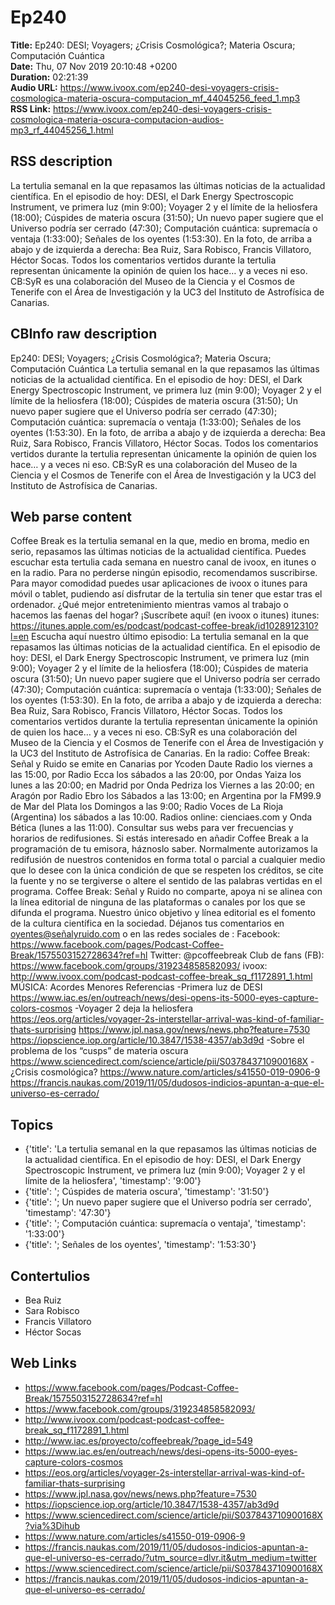 # Ep240  
**Title:** Ep240: DESI; Voyagers; ¿Crisis Cosmológica?; Materia Oscura; Computación Cuántica  
**Date:** Thu, 07 Nov 2019 20:10:48 +0200  
**Duration:** 02:21:39  
**Audio URL:** https://www.ivoox.com/ep240-desi-voyagers-crisis-cosmologica-materia-oscura-computacion_mf_44045256_feed_1.mp3  
**RSS Link:** https://www.ivoox.com/ep240-desi-voyagers-crisis-cosmologica-materia-oscura-computacion-audios-mp3_rf_44045256_1.html  

## RSS description
La tertulia semanal en la que repasamos las últimas noticias de la actualidad científica. En el episodio de hoy: DESI, el Dark Energy Spectroscopic Instrument, ve primera luz (min 9:00); Voyager 2 y el límite de la heliosfera (18:00); Cúspides de materia oscura (31:50); Un nuevo paper sugiere que el Universo podría ser cerrado (47:30); Computación cuántica: supremacía o ventaja (1:33:00); Señales de los oyentes (1:53:30). En la foto, de arriba a abajo y de izquierda a derecha: Bea Ruiz, Sara Robisco, Francis Villatoro, Héctor Socas. Todos los comentarios vertidos durante la tertulia representan únicamente la opinión de quien los hace… y a veces ni eso. CB:SyR es una colaboración del Museo de la Ciencia y el Cosmos de Tenerife con el Área de Investigación y la UC3 del Instituto de Astrofísica de Canarias.

## CBInfo raw description
Ep240: DESI; Voyagers; ¿Crisis Cosmológica?; Materia Oscura; Computación Cuántica
La tertulia semanal en la que repasamos las últimas noticias de la actualidad científica. En el episodio de hoy: DESI, el Dark Energy Spectroscopic Instrument, ve primera luz (min 9:00); Voyager 2 y el límite de la heliosfera (18:00); Cúspides de materia oscura (31:50); Un nuevo paper sugiere que el Universo podría ser cerrado (47:30); Computación cuántica: supremacía o ventaja (1:33:00); Señales de los oyentes (1:53:30). En la foto, de arriba a abajo y de izquierda a derecha: Bea Ruiz, Sara Robisco, Francis Villatoro, Héctor Socas. Todos los comentarios vertidos durante la tertulia representan únicamente la opinión de quien los hace… y a veces ni eso. CB:SyR es una colaboración del Museo de la Ciencia y el Cosmos de Tenerife con el Área de Investigación y la UC3 del Instituto de Astrofísica de Canarias.


## Web parse content
Coffee Break es la tertulia semanal en la que, medio en broma, medio en serio, repasamos las últimas noticias de la actualidad científica. Puedes escuchar esta tertulia cada semana en nuestro canal de ivoox, en itunes o en la radio. Para no perderse ningún episodio, recomendamos suscribirse. Para mayor comodidad puedes usar aplicaciones de ivoox o itunes para móvil o tablet, pudiendo así disfrutar de la tertulia sin tener que estar tras el ordenador. ¿Qué mejor entretenimiento mientras vamos al trabajo o hacemos las faenas del hogar? ¡Suscríbete aquí! (en ivoox o itunes) itunes: https://itunes.apple.com/es/podcast/podcast-coffee-break/id1028912310?l=en Escucha aquí nuestro último episodio: La tertulia semanal en la que repasamos las últimas noticias de la actualidad científica. En el episodio de hoy: DESI, el Dark Energy Spectroscopic Instrument, ve primera luz (min 9:00); Voyager 2 y el límite de la heliosfera (18:00); Cúspides de materia oscura (31:50); Un nuevo paper sugiere que el Universo podría ser cerrado (47:30); Computación cuántica: supremacía o ventaja (1:33:00); Señales de los oyentes (1:53:30). En la foto, de arriba a abajo y de izquierda a derecha: Bea Ruiz, Sara Robisco, Francis Villatoro, Héctor Socas. Todos los comentarios vertidos durante la tertulia representan únicamente la opinión de quien los hace… y a veces ni eso. CB:SyR es una colaboración del Museo de la Ciencia y el Cosmos de Tenerife con el Área de Investigación y la UC3 del Instituto de Astrofísica de Canarias. En la radio: Coffee Break: Señal y Ruido se emite en Canarias por Ycoden Daute Radio los viernes a las 15:00, por Radio Ecca los sábados a las 20:00, por Ondas Yaiza los lunes a las 20:00; en Madrid por Onda Pedriza los Viernes a las 20:00; en Aragón por Radio Ebro los Sábados a las 13:00; en Argentina por la FM99.9 de Mar del Plata los Domingos a las 9:00; Radio Voces de La Rioja (Argentina) los sábados a las 10:00. Radios online: cienciaes.com y Onda Bética (lunes a las 11:00). Consultar sus webs para ver frecuencias y horarios de redifusiones. Si estás interesado en añadir Coffee Break a la programación de tu emisora, háznoslo saber. Normalmente autorizamos la redifusión de nuestros contenidos en forma total o parcial a cualquier medio que lo desee con la única condición de que se respeten los créditos, se cite la fuente y no se tergiverse o altere el sentido de las palabras vertidas en el programa. Coffee Break: Señal y Ruido no comparte, apoya ni se alinea con la línea editorial de ninguna de las plataformas o canales por los que se difunda el programa. Nuestro único objetivo y línea editorial es el fomento de la cultura científica en la sociedad. Déjanos tus comentarios en oyentes@señalyruido.com o en las redes sociales de : Facebook: https://www.facebook.com/pages/Podcast-Coffee-Break/1575503152728634?ref=hl Twitter: @pcoffeebreak Club de fans (FB): https://www.facebook.com/groups/319234858582093/ ivoox: http://www.ivoox.com/podcast-podcast-coffee-break_sq_f1172891_1.html MÚSICA: Acordes Menores Referencias -Primera luz de DESI https://www.iac.es/en/outreach/news/desi-opens-its-5000-eyes-capture-colors-cosmos -Voyager 2 deja la heliosfera https://eos.org/articles/voyager-2s-interstellar-arrival-was-kind-of-familiar-thats-surprising https://www.jpl.nasa.gov/news/news.php?feature=7530 https://iopscience.iop.org/article/10.3847/1538-4357/ab3d9d -Sobre el problema de los “cusps” de materia oscura https://www.sciencedirect.com/science/article/pii/S037843710900168X -¿Crisis cosmológica? https://www.nature.com/articles/s41550-019-0906-9 https://francis.naukas.com/2019/11/05/dudosos-indicios-apuntan-a-que-el-universo-es-cerrado/

## Topics
- {'title': 'La tertulia semanal en la que repasamos las últimas noticias de la actualidad científica. En el episodio de hoy: DESI, el Dark Energy Spectroscopic Instrument, ve primera luz (min 9:00); Voyager 2 y el límite de la heliosfera', 'timestamp': '9:00'}
- {'title': '; Cúspides de materia oscura', 'timestamp': '31:50'}
- {'title': '; Un nuevo paper sugiere que el Universo podría ser cerrado', 'timestamp': '47:30'}
- {'title': '; Computación cuántica: supremacía o ventaja', 'timestamp': '1:33:00'}
- {'title': '; Señales de los oyentes', 'timestamp': '1:53:30'}
## Contertulios
- Bea Ruiz
- Sara Robisco
- Francis Villatoro
- Héctor Socas
## Web Links
- https://www.facebook.com/pages/Podcast-Coffee-Break/1575503152728634?ref=hl
- https://www.facebook.com/groups/319234858582093/
- http://www.ivoox.com/podcast-podcast-coffee-break_sq_f1172891_1.html
- http://www.iac.es/proyecto/coffeebreak/?page_id=549
- https://www.iac.es/en/outreach/news/desi-opens-its-5000-eyes-capture-colors-cosmos
- https://eos.org/articles/voyager-2s-interstellar-arrival-was-kind-of-familiar-thats-surprising
- https://www.jpl.nasa.gov/news/news.php?feature=7530
- https://iopscience.iop.org/article/10.3847/1538-4357/ab3d9d
- https://www.sciencedirect.com/science/article/pii/S037843710900168X?via%3Dihub
- https://www.nature.com/articles/s41550-019-0906-9
- https://francis.naukas.com/2019/11/05/dudosos-indicios-apuntan-a-que-el-universo-es-cerrado/?utm_source=dlvr.it&utm_medium=twitter
- https://www.sciencedirect.com/science/article/pii/S037843710900168X
- https://francis.naukas.com/2019/11/05/dudosos-indicios-apuntan-a-que-el-universo-es-cerrado/